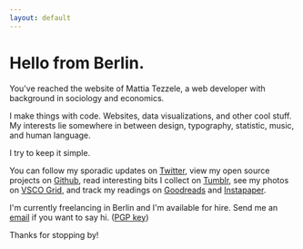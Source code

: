 ```yaml
---
layout: default
---
```


# Hello from Berlin.

You've reached the website of Mattia Tezzele, a web developer with background in sociology and economics.

I make things with code. Websites, data visualizations, and other cool stuff. My interests lie somewhere in between design, typography, statistic, music, and human language.

I try to keep it simple.

You can follow my sporadic updates on [Twitter](http://twitter.com/mrzool_), view my open source projects on [Github](http://github.com/mrzool), read interesting bits I collect on [Tumblr](http://zoolnotes.tumblr.com), see my photos on [VSCO Grid](https://mrzool.vsco.co/), and track my readings on [Goodreads](http://www.goodreads.com/mrzool) and [Instapaper](https://www.instapaper.com/p/__zool).

I'm currently freelancing in Berlin and I'm available for hire. Send me an [email](mailto:info@mrzool.cc) if you want to say hi. ([PGP key](https://keybase.io/zool))

Thanks for stopping by!
